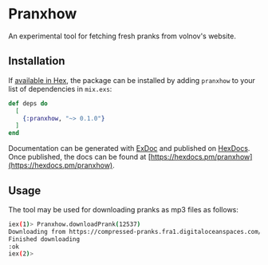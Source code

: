 # Pranxhow

An experimental tool for fetching fresh pranks from volnov's website.

## Installation

If [available in Hex](https://hex.pm/docs/publish), the package can be installed
by adding `pranxhow` to your list of dependencies in `mix.exs`:

```elixir
def deps do
  [
    {:pranxhow, "~> 0.1.0"}
  ]
end
```

Documentation can be generated with [ExDoc](https://github.com/elixir-lang/ex_doc)
and published on [HexDocs](https://hexdocs.pm). Once published, the docs can
be found at [https://hexdocs.pm/pranxhow](https://hexdocs.pm/pranxhow).

## Usage

The tool may be used for downloading pranks as mp3 files as follows:

```sh
iex(1)> Pranxhow.downloadPrank(12537)
Downloading from https://compressed-pranks.fra1.digitaloceanspaces.com/12537.mp3?AWSAccessKeyId=foo&Expires=bar&Signature=baz to pranks/12537.mp3...                          
Finished downloading
:ok
iex(2)>
```

